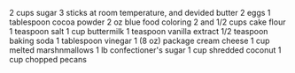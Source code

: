 2 cups sugar
3 sticks at room temperature, and devided butter
2 eggs
1 tablespoon cocoa powder
2 oz blue food coloring
2 and 1/2 cups cake flour
1 teaspoon salt
1 cup buttermilk
1 teaspoon vanilla extract
1/2 teaspoon baking soda
1 tablespoon vinegar
1 (8 oz) package cream cheese
1 cup melted marshnmallows
1 lb confectioner's sugar
1 cup shredded coconut
1 cup chopped pecans